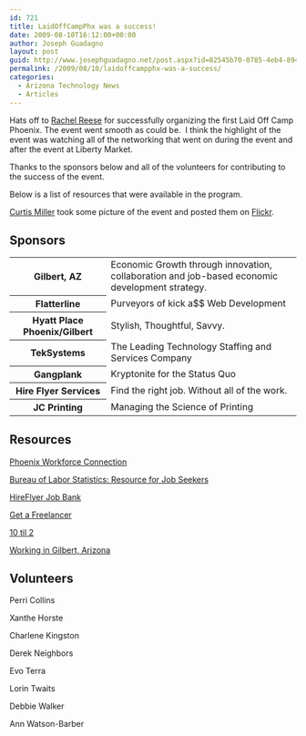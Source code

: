 ```yaml
---
id: 721
title: LaidOffCampPhx was a success!
date: 2009-08-10T16:12:00+00:00
author: Joseph Guadagno
layout: post
guid: http://www.josephguadagno.net/post.aspx?id=82545b70-0785-4eb4-8942-a309646f2190
permalink: /2009/08/10/laidoffcampphx-was-a-success/
categories:
  - Arizona Technology News
  - Articles
---
```

<p>Hats off to <a href="http://rachelreese.us/">Rachel Reese</a> for successfully organizing the first Laid Off Camp Phoenix. The event went smooth as could be.&nbsp; I think the highlight of the event was watching all of the networking that went on during the event and after the event at Liberty Market.</p>
<p>Thanks to the sponsors below and all of the volunteers for contributing to the success of the event.</p>
<p>Below is a list of resources that were available in the program.</p>
<p><a href="http://millarian.com/">Curtis Miller</a> took some picture of the event and posted them on <a href="http://is.gd/28RA7">Flickr</a>.</p>
<h2>Sponsors</h2>
<table class="table table-striped table-bordered">
<tbody>
<tr>
<th scope="row">Gilbert, AZ</td>
<td>Economic Growth through innovation, collaboration and job-based economic development strategy.</td>
</tr>
<tr>
<th scope="row">Flatterline</td>
<td>Purveyors of kick a$$ Web Development</td>
</tr>
<tr>
<th scope="row">Hyatt Place Phoenix/Gilbert</td>
<td>Stylish, Thoughtful, Savvy.</td>
</tr>
<tr>
<th scope="row">TekSystems</td>
<td>The Leading Technology Staffing and Services Company</td>
</tr>
<tr>
<th scope="row">Gangplank</td>
<td>Kryptonite for the Status Quo</td>
</tr>
<tr>
<th scope="row">Hire Flyer Services</td>
<td>Find the right job. Without all of the work.</td>
</tr>
<tr>
<th scope="row">JC Printing</td>
<td>Managing the Science of Printing</td>
</tr>
</tbody>
</table>
<h2>Resources</h2>
<p><a href="http://www.phoenix.gov/econdev/phxwc/index.html">Phoenix Workforce Connection</a></p>
<p><a href="http://www.bls.gov/audience/jobseekers.htm">Bureau of Labor Statistics: Resource for Job Seekers</a></p>
<p><a href="http://hireflyer.com">HireFlyer Job Bank</a></p>
<p><a href="http://www.getafreelancer.com/">Get a Freelancer</a></p>
<p><a href="http://www.tentiltwo.com">10 til 2</a></p>
<p><a href="http://www.ci.gilbert.az.us/busdev/">Working in Gilbert, Arizona</a></p>
<h2>Volunteers</h2>
<p>Perri Collins</p>
<p>Xanthe Horste</p>
<p>Charlene Kingston</p>
<p>Derek Neighbors</p>
<p>Evo Terra</p>
<p>Lorin Twaits</p>
<p>Debbie Walker</p>
<p>Ann Watson-Barber</p>